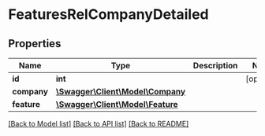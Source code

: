 # FeaturesRelCompanyDetailed

## Properties
Name | Type | Description | Notes
------------ | ------------- | ------------- | -------------
**id** | **int** |  | [optional] 
**company** | [**\Swagger\Client\Model\Company**](Company.md) |  | 
**feature** | [**\Swagger\Client\Model\Feature**](Feature.md) |  | 

[[Back to Model list]](../README.md#documentation-for-models) [[Back to API list]](../README.md#documentation-for-api-endpoints) [[Back to README]](../README.md)



